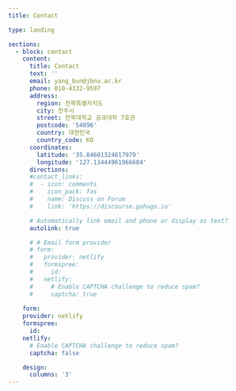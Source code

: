 ```yaml
---
title: Contact

type: landing

sections:
  - block: contact
    content:
      title: Contact
      text: ''
      email: yang_bun@jbnu.ac.kr
      phone: 010-4332-9597
      address:
        region: 전북특별자치도
        city: 전주시
        street: 전북대학교 공과대학 7호관
        postcode: '54896'
        country: 대한민국
        country_code: KO
      coordinates:
        latitude: '35.84601324617979'
        longitude: '127.13444961966684'
      directions:
      #contact_links:
      #  - icon: comments
      #    icon_pack: fas
      #    name: Discuss on Forum
      #    link: 'https://discourse.gohugo.io'

      # Automatically link email and phone or display as text?
      autolink: true

      # # Email form provider
      # form:
      #   provider: netlify
      #   formspree:
      #     id:
      #   netlify:
      #     # Enable CAPTCHA challenge to reduce spam?
      #     captcha: true
      
    form:
    provider: netlify
    formspree:
      id:
    netlify:
      # Enable CAPTCHA challenge to reduce spam?
      captcha: false

    design:
      columns: '3'
---
```

